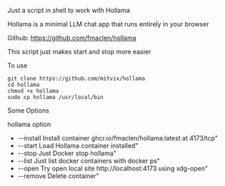 Just a script in shell to work with Hollama

Hollama is a minimal LLM chat app that runs entirely in your browser

Github: https://github.com/fmaclen/hollama

This script just makes start and stop more easier

To use
```
git clone https://github.com/mitvix/hollama
cd hollama
chmod +x hollama
sudo cp hollama /usr/local/bin
```

Some Options

hollama option

* --install    Install container ghcr.io/fmaclen/hollama:latest at 4173/tcp"
* --start      Load Hollama container installed"
* --stop       Just Docker stop hollama"
* --list       Just list docker containers with docker ps"
* --open       Try open local site http://localhost:4173 using xdg-open"
* --remove     Delete container" 
